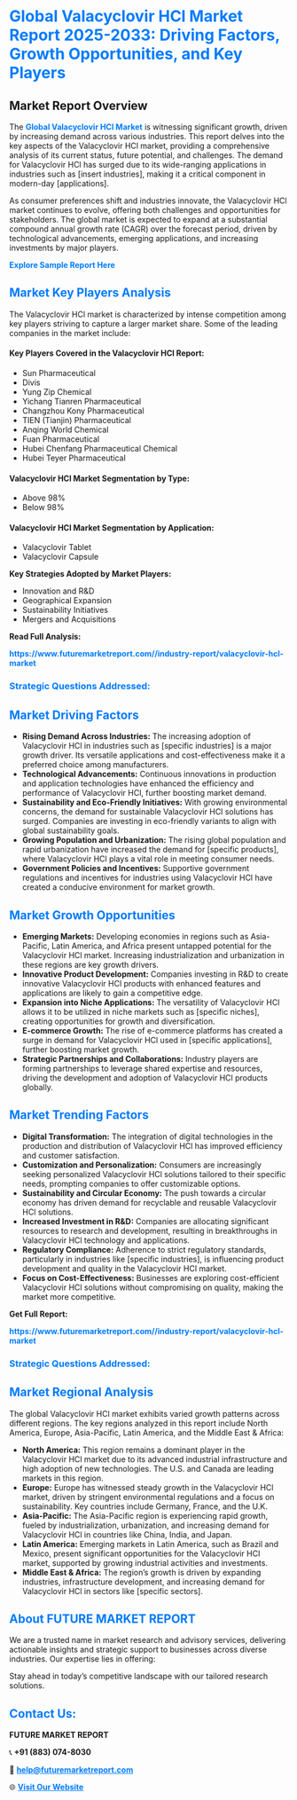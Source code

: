 <h1 style="color: #007BFF;">Global Valacyclovir HCl Market Report 2025-2033: Driving Factors, Growth Opportunities, and Key Players</h1>

<section id="overview">
<h2>Market Report Overview</h2>
<p>The <a href="https://www.futuremarketreport.com//industry-report/valacyclovir-hcl-market" style="color: #007BFF; text-decoration: none;"><strong>Global Valacyclovir HCl Market</strong></a> is witnessing significant growth, driven by increasing demand across various industries. This report delves into the key aspects of the Valacyclovir HCl market, providing a comprehensive analysis of its current status, future potential, and challenges. The demand for Valacyclovir HCl has surged due to its wide-ranging applications in industries such as [insert industries], making it a critical component in modern-day [applications].</p>
<p>As consumer preferences shift and industries innovate, the Valacyclovir HCl market continues to evolve, offering both challenges and opportunities for stakeholders. The global market is expected to expand at a substantial compound annual growth rate (CAGR) over the forecast period, driven by technological advancements, emerging applications, and increasing investments by major players.</p>
</section>

<section id="overview">
<p><a href="https://www.futuremarketreport.com//request-sample/reportId=46778" style="color: #007BFF; text-decoration: none;"><strong>Explore Sample Report Here</strong></a></p>
</section>

<section id="key-players">
<h2 style="color: #007BFF;">Market Key Players Analysis</h2>
<p>The Valacyclovir HCl market is characterized by intense competition among key players striving to capture a larger market share. Some of the leading companies in the market include:</p>
<h4>Key Players Covered in the Valacyclovir HCl Report:</h4>
<ul><li>Sun Pharmaceutical</li><li>Divis</li><li>Yung Zip Chemical</li><li>Yichang Tianren Pharmaceutical</li><li>Changzhou Kony Pharmaceutical</li><li>TIEN (Tianjin) Pharmaceutical</li><li>Anqing World Chemical</li><li>Fuan Pharmaceutical</li><li>Hubei Chenfang Pharmaceutical Chemical</li><li>Hubei Teyer Pharmaceutical</li></ul>
<h4>Valacyclovir HCl Market Segmentation by Type:</h4>
<ul><li>Above 98%</li><li>Below 98%</li></ul>

<h4>Valacyclovir HCl Market Segmentation by Application:</h4>
<ul><li>Valacyclovir Tablet</li><li>Valacyclovir Capsule</li></ul>
<p><strong>Key Strategies Adopted by Market Players:</strong></p>
<ul>
<li>Innovation and R&D</li>
<li>Geographical Expansion</li>
<li>Sustainability Initiatives</li>
<li>Mergers and Acquisitions</li>
</ul>
</section>

<section>
<p><strong>Read Full Analysis: </strong></p><a href="https://www.futuremarketreport.com//industry-report/valacyclovir-hcl-market" style="color: #007BFF; text-decoration: none;"><strong>https://www.futuremarketreport.com//industry-report/valacyclovir-hcl-market</strong></a>
<h3 style="color: #007BFF;">Strategic Questions Addressed:</h3>
</section>

<section id="driving-factors">
<h2 style="color: #007BFF;">Market Driving Factors</h2>
<ul>
<li><strong>Rising Demand Across Industries:</strong> The increasing adoption of Valacyclovir HCl in industries such as [specific industries] is a major growth driver. Its versatile applications and cost-effectiveness make it a preferred choice among manufacturers.</li>
<li><strong>Technological Advancements:</strong> Continuous innovations in production and application technologies have enhanced the efficiency and performance of Valacyclovir HCl, further boosting market demand.</li>
<li><strong>Sustainability and Eco-Friendly Initiatives:</strong> With growing environmental concerns, the demand for sustainable Valacyclovir HCl solutions has surged. Companies are investing in eco-friendly variants to align with global sustainability goals.</li>
<li><strong>Growing Population and Urbanization:</strong> The rising global population and rapid urbanization have increased the demand for [specific products], where Valacyclovir HCl plays a vital role in meeting consumer needs.</li>
<li><strong>Government Policies and Incentives:</strong> Supportive government regulations and incentives for industries using Valacyclovir HCl have created a conducive environment for market growth.</li>
</ul>
</section>

<section id="growth-opportunities">
<h2 style="color: #007BFF;">Market Growth Opportunities</h2>
<ul>
<li><strong>Emerging Markets:</strong> Developing economies in regions such as Asia-Pacific, Latin America, and Africa present untapped potential for the Valacyclovir HCl market. Increasing industrialization and urbanization in these regions are key growth drivers.</li>
<li><strong>Innovative Product Development:</strong> Companies investing in R&D to create innovative Valacyclovir HCl products with enhanced features and applications are likely to gain a competitive edge.</li>
<li><strong>Expansion into Niche Applications:</strong> The versatility of Valacyclovir HCl allows it to be utilized in niche markets such as [specific niches], creating opportunities for growth and diversification.</li>
<li><strong>E-commerce Growth:</strong> The rise of e-commerce platforms has created a surge in demand for Valacyclovir HCl used in [specific applications], further boosting market growth.</li>
<li><strong>Strategic Partnerships and Collaborations:</strong> Industry players are forming partnerships to leverage shared expertise and resources, driving the development and adoption of Valacyclovir HCl products globally.</li>
</ul>
</section>

<section id="trending-factors">
<h2 style="color: #007BFF;">Market Trending Factors</h2>
<ul>
<li><strong>Digital Transformation:</strong> The integration of digital technologies in the production and distribution of Valacyclovir HCl has improved efficiency and customer satisfaction.</li>
<li><strong>Customization and Personalization:</strong> Consumers are increasingly seeking personalized Valacyclovir HCl solutions tailored to their specific needs, prompting companies to offer customizable options.</li>
<li><strong>Sustainability and Circular Economy:</strong> The push towards a circular economy has driven demand for recyclable and reusable Valacyclovir HCl solutions.</li>
<li><strong>Increased Investment in R&D:</strong> Companies are allocating significant resources to research and development, resulting in breakthroughs in Valacyclovir HCl technology and applications.</li>
<li><strong>Regulatory Compliance:</strong> Adherence to strict regulatory standards, particularly in industries like [specific industries], is influencing product development and quality in the Valacyclovir HCl market.</li>
<li><strong>Focus on Cost-Effectiveness:</strong> Businesses are exploring cost-efficient Valacyclovir HCl solutions without compromising on quality, making the market more competitive.</li>
</ul>
</section>

<section>
<p><strong>Get Full Report: </strong></p><a href="https://www.futuremarketreport.com//industry-report/valacyclovir-hcl-market" style="color: #007BFF; text-decoration: none;"><strong>https://www.futuremarketreport.com//industry-report/valacyclovir-hcl-market</strong></a>
<h3 style="color: #007BFF;">Strategic Questions Addressed:</h3>
</section>


<section id="regional-analysis">
<h2 style="color: #007BFF;">Market Regional Analysis</h2>
<p>The global Valacyclovir HCl market exhibits varied growth patterns across different regions. The key regions analyzed in this report include North America, Europe, Asia-Pacific, Latin America, and the Middle East & Africa:</p>
<ul>
<li><strong>North America:</strong> This region remains a dominant player in the Valacyclovir HCl market due to its advanced industrial infrastructure and high adoption of new technologies. The U.S. and Canada are leading markets in this region.</li>
<li><strong>Europe:</strong> Europe has witnessed steady growth in the Valacyclovir HCl market, driven by stringent environmental regulations and a focus on sustainability. Key countries include Germany, France, and the U.K.</li>
<li><strong>Asia-Pacific:</strong> The Asia-Pacific region is experiencing rapid growth, fueled by industrialization, urbanization, and increasing demand for Valacyclovir HCl in countries like China, India, and Japan.</li>
<li><strong>Latin America:</strong> Emerging markets in Latin America, such as Brazil and Mexico, present significant opportunities for the Valacyclovir HCl market, supported by growing industrial activities and investments.</li>
<li><strong>Middle East & Africa:</strong> The region’s growth is driven by expanding industries, infrastructure development, and increasing demand for Valacyclovir HCl in sectors like [specific sectors].</li>
</ul>
</section>

<footer>
<h2 style="color: #007BFF;">About FUTURE MARKET REPORT</h2>
<p>We are a trusted name in market research and advisory services, delivering actionable insights and strategic support to businesses across diverse industries. Our expertise lies in offering:</p>

<p>Stay ahead in today’s competitive landscape with our tailored research solutions.</p>

<h2 style="color: #007BFF;">Contact Us:</h2>
<p><strong>FUTURE MARKET REPORT</strong></p>
<p>📞 <strong>+91 (883) 074-8030</strong></p>
<p>📧 <strong><a href="mailto:help@futuremarketreport.com" style="color: #007BFF;">help@futuremarketreport.com</a></strong></p>
<p>🌐 <strong><a href="https://www.futuremarketreport.com/" style="color: #007BFF;">Visit Our Website</a></strong></p>
</footer>